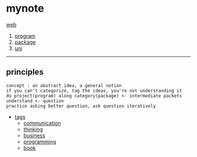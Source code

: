 # mynote
[web](web)
1. [program](program)
2. [package](package)
3. [uni](uni)

---

## principles

```
concept : an abstract idea, a general notion
if you can't categorize, tag the ideas, you're not understanding it
do project(program) along category(package) <- intermediate packets
understand <- question
practice asking better question, ask question iteratively
```

- [tags](tags)
     - [communication](communication)
     - [thinking](thinking)
     - [business](business)
     - [programming](programming)
     - [book](book)
